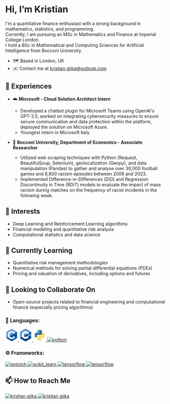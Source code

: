 # Hi, I’m Kristian

I'm a quantitative finance enthusiast with a strong background in mathematics, statistics, and programming. <br>
Currently, I am pursuing an MSc in Mathematics and Finance at Imperial College London.<br>
I hold a BSc in Mathematical and Computing Sciences for Artificial Intelligence from Bocconi University.

- 🗺️ Based in London, UK
- ✉️ Contact me at kristian.gjika@outlook.com


## 📄 Experiences 
- ☁️ **Microsoft - Cloud Solution Architect Intern**
  - Developed a chatbot plugin for Microsoft Teams using OpenAI's GPT-3.5, worked on integrating cybersecurity measures to ensure secure communication and data protection within the platform, deployed the solution on Microsoft Azure.
  - Youngest intern in Microsoft Italy

- 🧠 **Bocconi University, Department of Economics - Associate Researcher**
  - Utilized web scraping techniques with Python (Request, BeautifulSoup, Selenium), geolocalization (Geopy), and data manipulation (Pandas) to gather and analyse over 30,000 football games and 8,600 racism episodes between 2006 and 2023.
  - Implemented Difference-in-Differences (DiD) and Regression Discontinuity in Time (RDiT) models to evaluate the impact of mass racism during matches on the frequency of racist incidents in the following week.
## 👀 Interests
- Deep Learning and Reinforcement Learning algorithms
- Financial modeling and quantitative risk analysis
- Computational statistics and data science

## 🌱 Currently Learning
- Quantitative risk management methodologies
- Numerical methods for solving partial differential equations (PDEs)
- Pricing and valuation of derivatives, including options and futures

## 🤝 Looking to Collaborate On
- Open-source projects related to financial engineering and computational finance (especially pricing algorithms)


<h3 align="left">🔨 Languages:</h3>
<p align="left"> <a href="https://www.cprogramming.com/" target="_blank" rel="noreferrer"> <img src="https://raw.githubusercontent.com/devicons/devicon/master/icons/c/c-original.svg" alt="c" width="40" height="40"/> </a> <a href="https://www.w3schools.com/cpp/" target="_blank" rel="noreferrer"> <img src="https://raw.githubusercontent.com/devicons/devicon/master/icons/cplusplus/cplusplus-original.svg" alt="cplusplus" width="40" height="40"/> </a> <a href="https://www.python.org" target="_blank" rel="noreferrer"> <img src="https://raw.githubusercontent.com/devicons/devicon/master/icons/python/python-original.svg" alt="python" width="40" height="40"/> </a> <a href="https://www.python.org" target="_blank" rel="noreferrer"> <img src="https://upload.wikimedia.org/wikipedia/commons/thumb/1/1b/R_logo.svg/1280px-R_logo.svg.png" alt="python" height="40"/> </a> </p>

<h3 align="left"> ⚙️ Frameworks: </h3>
<p align="left"> <a href="https://pytorch.org/" target="_blank" rel="noreferrer"> <img src="https://www.vectorlogo.zone/logos/pytorch/pytorch-icon.svg" alt="pytorch" width="40" height="40"/> </a> <a href="https://scikit-learn.org/" target="_blank" rel="noreferrer"> <img src="https://upload.wikimedia.org/wikipedia/commons/0/05/Scikit_learn_logo_small.svg" alt="scikit_learn" width="40" height="40"/> </a> <a href="https://www.tensorflow.org" target="_blank" rel="noreferrer"> <img src="https://www.vectorlogo.zone/logos/tensorflow/tensorflow-icon.svg" alt="tensorflow" width="40" height="40"/>
<a href="https://www.tensorflow.org" target="_blank" rel="noreferrer"> <img src="https://upload.wikimedia.org/wikipedia/commons/thumb/a/ae/Keras_logo.svg/2048px-Keras_logo.svg.png" alt="tensorflow" width="40" height="40"/> </a> 
</p> 


## 📫 How to Reach Me
<p align="left">
<a href="https://www.linkedin.com/in/kristian-gjika/" target="blank"><img align="center" src="https://raw.githubusercontent.com/rahuldkjain/github-profile-readme-generator/master/src/images/icons/Social/linked-in-alt.svg" alt="kristian gjika" height="30" width="40" />
<a href="https://github.com/bbkristian" target="blank"><img align="center" src="https://github.com/rahuldkjain/github-profile-readme-generator/blob/master/src/images/icons/Social/github.svg" alt="kristian gjika" height="30" width="40" /></a>
</p>

